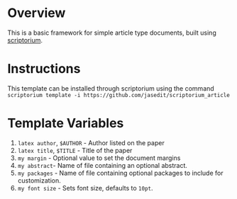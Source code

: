 # Overview

This is a basic framework for simple article type documents, built using [scriptorium](https://github.com/jasedit/scriptorium).

# Instructions

This template can be installed through scriptorium using the command `scriptorium template -i https://github.com/jasedit/scriptorium_article`

# Template Variables

1. `latex author`, `$AUTHOR` - Author listed on the paper
2. `latex title`, `$TITLE` - Title of the paper
3. `my margin` - Optional value to set the document margins
4. `my abstract`- Name of file containing an optional abstract.
5. `my packages` - Name of file containing optional packages to include for customization.
6. `my font size` - Sets font size, defaults to `10pt`.
